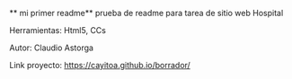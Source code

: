 ** mi primer readme**
prueba de readme para tarea de sitio web Hospital

Herramientas:
Html5, CCs

Autor:
Claudio Astorga

Link proyecto:
https://cayitoa.github.io/borrador/
